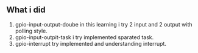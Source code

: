 ## What i did
1. gpio-input-output-doube
    in this learning i try 2 input and 2 output with polling style.
2. gpio-input-outpit-task
    i try implemented sparated task.
3. gpio-interrupt
    try implemented and understanding interrupt.